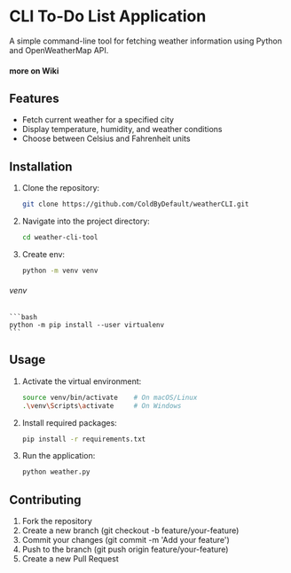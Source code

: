 # CLI To-Do List Application

A simple command-line tool for fetching weather information using Python and OpenWeatherMap API.
#### more on Wiki
## Features

- Fetch current weather for a specified city
- Display temperature, humidity, and weather conditions
- Choose between Celsius and Fahrenheit units

## Installation

1. Clone the repository:
   ```bash
   git clone https://github.com/ColdByDefault/weatherCLI.git
   ```
2. Navigate into the project directory:   
    ```bash
    cd weather-cli-tool
    ```
3. Create env:
    ```bash
    python -m venv venv
    ```
###### venv
    ```bash
    python -m pip install --user virtualenv
    ```

## Usage
1. Activate the virtual environment:
    ```bash
    source venv/bin/activate    # On macOS/Linux
    .\venv\Scripts\activate     # On Windows
    ```
2. Install required packages:
    ```bash
    pip install -r requirements.txt
    ```
3. Run the application:
    ```bash
    python weather.py
    ```


## Contributing

1.    Fork the repository
2.    Create a new branch (git checkout -b feature/your-feature)
3.    Commit your changes (git commit -m 'Add your feature')
4.    Push to the branch (git push origin feature/your-feature)
5.    Create a new Pull Request

